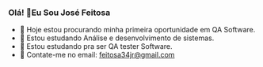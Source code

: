 ### Olá! 👋Eu Sou José Feitosa

- 🔭 Hoje estou procurando minha primeira oportunidade em QA Software.
- 🌱 Estou estudando Análise e desenvolvimento de sistemas.
- 👯 Estou estudando pra ser QA tester Software.
- 🤔 Contate-me no email: feitosa34jr@gmail.com

